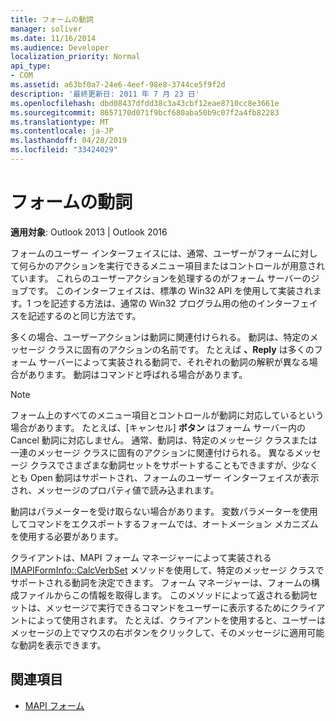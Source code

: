```yaml
---
title: フォームの動詞
manager: soliver
ms.date: 11/16/2014
ms.audience: Developer
localization_priority: Normal
api_type:
- COM
ms.assetid: a63bf0a7-24e6-4eef-98e8-3744ce5f9f2d
description: '最終更新日: 2011 年 7 月 23 日'
ms.openlocfilehash: dbd08437dfdd38c3a43cbf12eae8710cc8e3661e
ms.sourcegitcommit: 8657170d071f9bcf680aba50b9c07f2a4fb82283
ms.translationtype: MT
ms.contentlocale: ja-JP
ms.lasthandoff: 04/28/2019
ms.locfileid: "33424029"
---
```

# <a name="form-verbs"></a>フォームの動詞

**適用対象**: Outlook 2013 | Outlook 2016 
  
フォームのユーザー インターフェイスには、通常、ユーザーがフォームに対して何らかのアクションを実行できるメニュー項目またはコントロールが用意されています。 これらのユーザーアクションを処理するのがフォーム サーバーのジョブです。 このインターフェイスは、標準の Win32 API を使用して実装されます。1 つを記述する方法は、通常の Win32 プログラム用の他のインターフェイスを記述するのと同じ方法です。
  
多くの場合、ユーザーアクションは動詞に関連付けられる。 動詞は、特定のメッセージ クラスに固有のアクションの名前です。 たとえば **、Reply** は多くのフォーム サーバーによって実装される動詞で、それぞれの動詞の解釈が異なる場合があります。 動詞はコマンドと呼ばれる場合があります。 
  
> [!NOTE]
> フォーム上のすべてのメニュー項目とコントロールが動詞に対応しているという場合があります。 たとえば、[キャンセル] **ボタン** はフォーム サーバー内の Cancel 動詞に対応しません。 通常、動詞は、特定のメッセージ クラスまたは一連のメッセージ クラスに固有のアクションに関連付けられる。 異なるメッセージ クラスでさまざまな動詞セットをサポートすることもできますが、少なくとも Open 動詞はサポートされ、フォームのユーザー インターフェイスが表示され、メッセージのプロパティ値で読み込まれます。 
  
動詞はパラメーターを受け取らない場合があります。 変数パラメーターを使用してコマンドをエクスポートするフォームでは、オートメーション メカニズムを使用する必要があります。
  
クライアントは、MAPI フォーム マネージャーによって実装される [IMAPIFormInfo::CalcVerbSet](imapiforminfo-calcverbset.md) メソッドを使用して、特定のメッセージ クラスでサポートされる動詞を決定できます。 フォーム マネージャーは、フォームの構成ファイルからこの情報を取得します。 このメソッドによって返される動詞セットは、メッセージで実行できるコマンドをユーザーに表示するためにクライアントによって使用されます。 たとえば、クライアントを使用すると、ユーザーはメッセージの上でマウスの右ボタンをクリックして、そのメッセージに適用可能な動詞を表示できます。 
  
## <a name="see-also"></a>関連項目

- [MAPI フォーム](mapi-forms.md)

